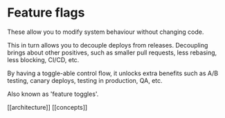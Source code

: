 # Feature flags

These allow you to modify system behaviour without changing code.

This in turn allows you to decouple deploys from releases. Decoupling brings about other positives, such as smaller pull requests, less rebasing, less blocking, CI/CD, etc.

By having a toggle-able control flow, it unlocks extra benefits such as A/B testing, canary deploys, testing in production, QA, etc.

Also known as 'feature toggles'.

[[architecture]]
[[concepts]]